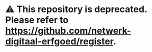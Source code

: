 # ⚠️ This repository is deprecated. Please refer to https://github.com/netwerk-digitaal-erfgoed/register.
